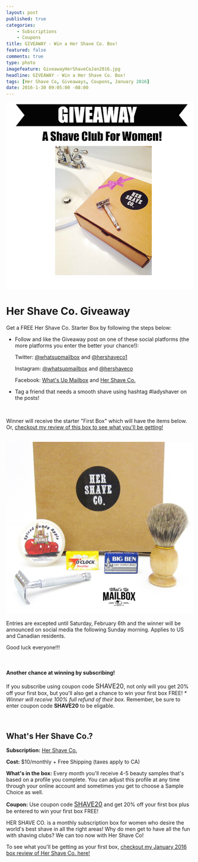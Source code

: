 ```yaml
---
layout: post
published: true
categories: 
    - Subscriptions
    - Coupons
title: GIVEAWAY - Win a Her Shave Co. Box!
featured: false
comments: true
type: photo
imagefeature: GiveawayHerShaveCoJan2016.jpg
headline: GIVEAWAY - Win a Her Shave Co. Box!
tags: [Her Shave Co, Giveaways, Coupons, January 2016]
date: 2016-1-30 09:05:00 -08:00
---
```


<center><a href="https://www.hershaveco.com/invite/whatsupmailbox" target="_blank">
<img src="/images/GiveawayHerShaveCoJan2016.jpg" border="0" style="border:none;max-width:100%;" alt="Her Shave Co Giveaway!" />
</a></center>

# Her Shave Co. Giveaway

<p>Get a FREE Her Shave Co. Starter Box by following the steps below:</p>
<ul>
<li>Follow and like the Giveaway post on one of these social platforms (the more platforms you enter the better your chance!):
<p></p>
<p>Twitter: <a href="https://twitter.com/whatsupmailbox" target="_blank">@whatsupmailbox</a> and <a href="https://twitter.com/hershaveco1" target="_blank">@hershaveco1</a></p>
<p>Instagram: <a href="https://www.instagram.com/whatsupmailbox/" target="_blank">@whatsupmailbox</a> and <a href="https://www.instagram.com/hershaveco/" target="_blank">@hershaveco</a></p>
<p>Facebook: <a href="http://facebook.com/whatsupmailbox" target="_blank">What's Up Mailbox</a> and <a href="http://facebook.com/hershaveco" target="_blank">Her Shave Co.</a></p>
</li>

<li>Tag a friend that needs a smooth shave using hashtag #ladyshaver on the posts!</li>
</ul>

<br>

<p>Winner will receive the starter "First Box" which will have the items below. Or, <a href="http://whatsupmailbox.com/subscriptions/reviews/coupons/Her-Shave-Co-January-2016-First-Box-Subscription-Review-Coupon/" target="_blank">checkout my review of this box to see what you'll be getting!</a></p>

<br>

<center><a href="https://www.hershaveco.com/invite/whatsupmailbox" target="_blank">
<img src="/images/HerShaveCoFirstBoxItems.jpg" border="0" style="border:none;max-width:100%;" alt="Her Shave Co First Box Items!" />
</a></center>

<p>Entries are excepted until Saturday, February 6th and the winner will be announced on social media the following Sunday morning. Applies to US and Canadian residents.</p>

<p>Good luck everyone!!!</p>

<br>

<H4>Another chance at winning by subscribing!</H4>
<p>If you subscribe using coupon code <big>SHAVE20</big>, not only will you get 20% off your first box, but you'll also get a chance to win your first box FREE! <i>* Winner will receive 100% full refund of their box.</i> Remember, be sure to enter coupon code <b>SHAVE20</b> to be eligable.</p>

<br>

## What's Her Shave Co.?

<p><b>Subscription:</b> <a href="https://www.hershaveco.com" target="_blank">Her Shave Co.</a></p>
<p><b>Cost:</b> $10/monthly + Free Shipping (taxes apply to CA)</p>
<p><b>What's in the box:</b> Every month you'll receive 4-5 beauty samples that's based on a profile you complete. You can adjust this profile at any time through your online account and sometimes you get to choose a Sample Choice as well.</p>
<p><b>Coupon:</b> Use coupon code <a href="https://www.hershaveco.com" target="_blank"><big>SHAVE20</big></a> and get 20% off your first box plus be entered to win your first box FREE!</p>

<p>HER SHAVE CO. is a monthly subscription box for women who desire the world's best shave in all the right areas! Why do men get to have all the fun with shaving clubs? We can too now with Her Shave Co!</p>

<p>To see what you'll be getting as your first box, <a href="http://whatsupmailbox.com/subscriptions/reviews/coupons/Her-Shave-Co-January-2016-First-Box-Subscription-Review-Coupon/" target="_blank">checkout my January 2016 box review of Her Shave Co. here!</a></p>


